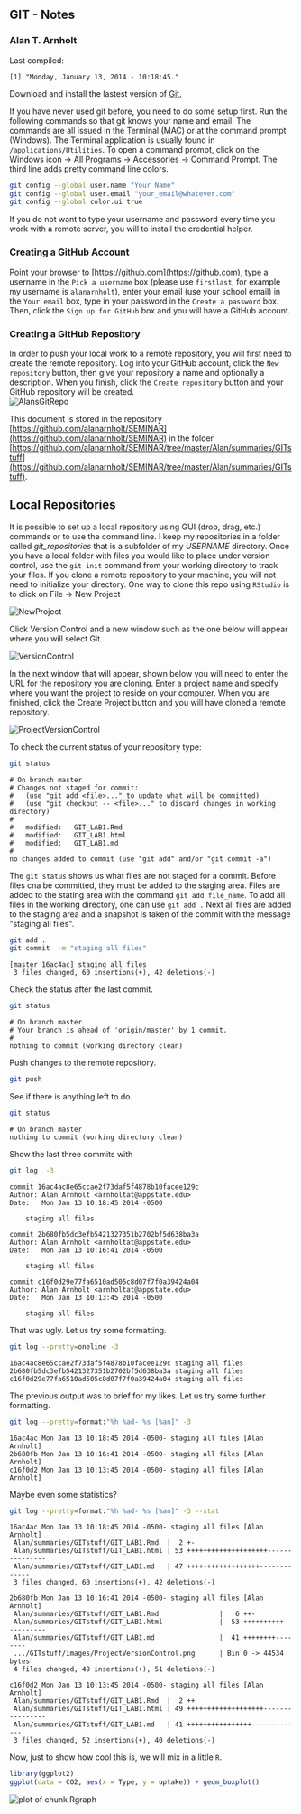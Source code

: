 
## GIT - Notes
### Alan T. Arnholt

Last compiled:

```
[1] "Monday, January 13, 2014 - 10:18:45."
```


Download and install the lastest version of [Git.](http://git-scm.com/downloads)






If you have never used git before, you need to do some setup first.  Run the following
commands so that git knows your name and email.  The commands are all issued in the
Terminal (MAC) or at the command prompt (Windows).  The Terminal application is 
usually found in `/applications/Utilities`.  To open a command prompt, click on the 
Windows icon -> All Programs -> Accessories -> Command Prompt.  The third line adds 
pretty command line colors.  



```bash
git config --global user.name "Your Name"
git config --global user.email "your_email@whatever.com"
git config --global color.ui true
```


If you do not want to type your username and password every time you work with a remote server, you will to install the credential helper.

### Creating a GitHub Account

Point your browser to [https://github.com](https://github.com),
type a username in the `Pick a username` box (please use `firstlast`, for example my username is `alanarnholt`), enter your email (use your school email) in the `Your email` box, type in your password in the `Create a password` box. Then, click the `Sign up for GitHub` box and you will have a GitHub account.


### Creating a GitHub Repository

In order to push your local work to a remote repository, you will first need to create
the remote repository. Log into your GitHub account, click the `New repository` button,
then give your repository a name and optionally a description.  When you finish, click 
the `Create repository` button and your GitHub repository will be created.  
![AlansGitRepo](./images/CreateGitRepo.png)


This document is stored in the repository [https://github.com/alanarnholt/SEMINAR](https://github.com/alanarnholt/SEMINAR) in the folder [https://github.com/alanarnholt/SEMINAR/tree/master/Alan/summaries/GITstuff](https://github.com/alanarnholt/SEMINAR/tree/master/Alan/summaries/GITstuff). 

## Local Repositories

It is possible to set up a local repository using GUI (drop, drag, etc.) commands or to
use the command line.  I keep my repositories in a folder called *git_repositories* that
is a subfolder of my *USERNAME* directory.  Once you have a local folder with files you
would like to place under version control, use the `git init` command from your working
directory to track your files.  If you clone a remote repository to your machine, you 
will not need to initialize your directory.  One way to clone this repo using `RStudio` is 
to click on File -> New Project 

![NewProject](./images/NewProject.png)

Click Version Control and a new window such as the one below will appear where you will select Git.

![VersionControl](./images/VersionControl.png)

In the next window that will appear, shown below you will need to enter the URL for the repository you are cloning.  Enter a project name and specify where you want the project to reside on your computer.  When you are finished, click the Create Project button and you will have cloned a remote repository.

![ProjectVersionControl](./images/ProjectVersionControl.png)


To check the current status of your repository type:

```bash
git status
```

```
# On branch master
# Changes not staged for commit:
#   (use "git add <file>..." to update what will be committed)
#   (use "git checkout -- <file>..." to discard changes in working directory)
#
#	modified:   GIT_LAB1.Rmd
#	modified:   GIT_LAB1.html
#	modified:   GIT_LAB1.md
#
no changes added to commit (use "git add" and/or "git commit -a")
```

The `git status` shows us what files are not staged for a commit.  Before files cna be
committed, they must be added to the staging area.  Files are added to the stating area
with the command `git add file_name`.  To add all files in the working directory, one
can use `git add .`  Next all files are added to the staging area and a snapshot is 
taken of the commit with the message "staging all files".

```bash
git add .
git commit  -m "staging all files"
```

```
[master 16ac4ac] staging all files
 3 files changed, 60 insertions(+), 42 deletions(-)
```


Check the status after the last commit.

```bash
git status
```

```
# On branch master
# Your branch is ahead of 'origin/master' by 1 commit.
#
nothing to commit (working directory clean)
```

Push changes to the remote repository. 

```bash
git push
```

See if there is anything left to do.

```bash
git status
```

```
# On branch master
nothing to commit (working directory clean)
```

Show the last three commits with

```bash
git log  -3
```

```
commit 16ac4ac8e65ccae2f73daf5f4878b10facee129c
Author: Alan Arnholt <arnholtat@appstate.edu>
Date:   Mon Jan 13 10:18:45 2014 -0500

    staging all files

commit 2b680fb5dc3efb5421327351b2702bf5d638ba3a
Author: Alan Arnholt <arnholtat@appstate.edu>
Date:   Mon Jan 13 10:16:41 2014 -0500

    staging all files

commit c16f0d29e77fa6510ad505c8d07f7f0a39424a04
Author: Alan Arnholt <arnholtat@appstate.edu>
Date:   Mon Jan 13 10:13:45 2014 -0500

    staging all files
```


That was ugly. Let us try some formatting.


```bash
git log --pretty=oneline -3
```

```
16ac4ac8e65ccae2f73daf5f4878b10facee129c staging all files
2b680fb5dc3efb5421327351b2702bf5d638ba3a staging all files
c16f0d29e77fa6510ad505c8d07f7f0a39424a04 staging all files
```


The previous output was to brief for my likes.  Let us try some further formatting.


```bash
git log --pretty=format:"%h %ad- %s [%an]" -3
```

```
16ac4ac Mon Jan 13 10:18:45 2014 -0500- staging all files [Alan Arnholt]
2b680fb Mon Jan 13 10:16:41 2014 -0500- staging all files [Alan Arnholt]
c16f0d2 Mon Jan 13 10:13:45 2014 -0500- staging all files [Alan Arnholt]
```


Maybe even some statistics?


```bash
git log --pretty=format:"%h %ad- %s [%an]" -3 --stat
```

```
16ac4ac Mon Jan 13 10:18:45 2014 -0500- staging all files [Alan Arnholt]
 Alan/summaries/GITstuff/GIT_LAB1.Rmd  |  2 +-
 Alan/summaries/GITstuff/GIT_LAB1.html | 53 ++++++++++++++++++++---------------
 Alan/summaries/GITstuff/GIT_LAB1.md   | 47 ++++++++++++++++++-------------
 3 files changed, 60 insertions(+), 42 deletions(-)

2b680fb Mon Jan 13 10:16:41 2014 -0500- staging all files [Alan Arnholt]
 Alan/summaries/GITstuff/GIT_LAB1.Rmd               |   6 ++-
 Alan/summaries/GITstuff/GIT_LAB1.html              |  53 ++++++++++-----------
 Alan/summaries/GITstuff/GIT_LAB1.md                |  41 ++++++++--------
 .../GITstuff/images/ProjectVersionControl.png      | Bin 0 -> 44534 bytes
 4 files changed, 49 insertions(+), 51 deletions(-)

c16f0d2 Mon Jan 13 10:13:45 2014 -0500- staging all files [Alan Arnholt]
 Alan/summaries/GITstuff/GIT_LAB1.Rmd  |  2 ++
 Alan/summaries/GITstuff/GIT_LAB1.html | 49 +++++++++++++++++++----------------
 Alan/summaries/GITstuff/GIT_LAB1.md   | 41 ++++++++++++++++-------------
 3 files changed, 52 insertions(+), 40 deletions(-)
```


Now, just to show how cool this is, we will mix in a little `R`.


```r
library(ggplot2)
ggplot(data = CO2, aes(x = Type, y = uptake)) + geom_boxplot()
```

<img src="figure/Rgraph.png" title="plot of chunk Rgraph" alt="plot of chunk Rgraph" style="display: block; margin: auto;" />

